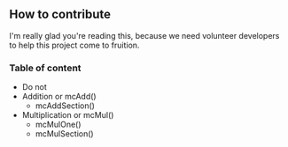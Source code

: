 ## How to contribute

I'm really glad you're reading this, because we need volunteer developers to help this project come to fruition.

### Table of content
- Do not
- Addition or mcAdd()
    - mcAddSection()
- Multiplication or mcMul()
    - mcMulOne()
    - mcMulSection()
